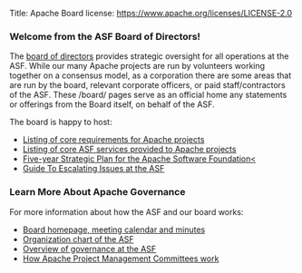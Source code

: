 Title: Apache Board
license: https://www.apache.org/licenses/LICENSE-2.0

### Welcome from the ASF Board of Directors!

The [board of directors](https://www.apache.org/foundation/board/) provides strategic oversight for all operations at the ASF.
While our many Apache projects are run by volunteers working together on a consensus model,
as a corporation there are some areas that are run by the board, relevant corporate officers, or paid staff/contractors of the ASF.
These /board/ pages serve as an official home any statements or offerings from the Board itself, on behalf of the ASF.

The board is happy to host:
* [Listing of core requirements for Apache projects](/board/policies)
* [Listing of core ASF services provided to Apache projects](/board/services)
* [Five-year Strategic Plan for the Apache Software Foundation<](/board/ASF-5-year-plan-02-21-2018)
* [Guide To Escalating Issues at the ASF](/board/escalation)

### Learn More About Apache Governance

For more information about how the ASF and our board works:
* [Board homepage, meeting calendar and minutes](/foundation/board/)
* [Organization chart of the ASF](/foundation/governance/orgchart)
* [Overview of governance at the ASF](/foundation/governance/)
* [How Apache Project Management Committees work](/dev/pmc.html)
